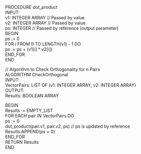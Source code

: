PROCEDURE dot_product  
INPUT:  
    v1: INTEGER ARRAY  // Passed by value  
    v2: INTEGER ARRAY  // Passed by value  
    ps: INTEGER        // Passed by reference (output parameter)  
BEGIN  
    ps := 0  
    FOR i FROM 0 TO LENGTH(v1) - 1 DO  
        ps := ps + (v1[i] * v2[i])  
    END_FOR  
END  

// Algorithm to Check Orthogonality for n Pairs  
ALGORITHM CheckOrthogonal  
INPUT:  
    VectorPairs: LIST OF (v1: INTEGER ARRAY, v2: INTEGER ARRAY)  
OUTPUT:  
    Results: BOOLEAN ARRAY  

BEGIN  
    Results := EMPTY_LIST  
    FOR EACH pair IN VectorPairs DO  
        ps := 0  
        dot_product(pair.v1, pair.v2, ps)  // ps is updated by reference  
        Results.APPEND(ps = 0)  
    END_FOR  
    RETURN Results  
END  
